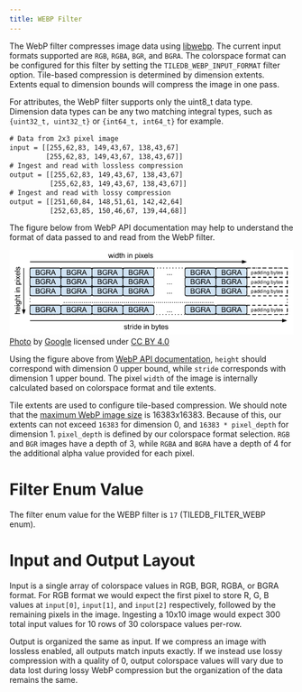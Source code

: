 ```yaml
---
title: WEBP Filter
---
```


The WebP filter compresses image data using [libwebp](https://developers.google.com/speed/webp/docs/api#headers_and_libraries). The current input formats supported are `RGB`, `RGBA`, `BGR`, and `BGRA`. The colorspace format can be configured for this filter by setting the `TILEDB_WEBP_INPUT_FORMAT` filter option. Tile-based compression is determined by dimension extents. Extents equal to dimension bounds will compress the image in one pass.

For attributes, the WebP filter supports only the uint8_t data type.
Dimension data types can be any two matching integral types, such as `{uint32_t, uint32_t}` or `{int64_t, int64_t}` for example.

```
# Data from 2x3 pixel image
input = [[255,62,83, 149,43,67, 138,43,67]
         [255,62,83, 149,43,67, 138,43,67]]
# Ingest and read with lossless compression
output = [[255,62,83, 149,43,67, 138,43,67]
          [255,62,83, 149,43,67, 138,43,67]]
# Ingest and read with lossy compression
output = [[251,60,84, 148,51,61, 142,42,64]
          [252,63,85, 150,46,67, 139,44,68]]
```

The figure below from WebP API documentation may help to understand the format of data passed to and read from the WebP filter.

![](../figures/bgra_layout.png) \
[Photo](https://developers.google.com/static/speed/webp/images/image_layout.png) by [Google](https://developers.google.com/speed/webp/docs/api) licensed under [CC BY 4.0](https://creativecommons.org/licenses/by/4.0/)

Using the figure above from [WebP API documentation](https://developers.google.com/speed/webp/docs/api), `height` should correspond with dimension 0 upper bound, while `stride` corresponds with dimension 1 upper bound.
The pixel `width` of the image is internally calculated based on colorspace format and tile extents.

Tile extents are used to configure tile-based compression. We should note that the [maximum WebP image size](https://developers.google.com/speed/webp/faq#what_is_the_maximum_size_a_webp_image_can_be) is 16383x16383.
Because of this, our extents can not exceed `16383` for dimension 0, and `16383 * pixel_depth` for dimension 1.
`pixel_depth` is defined by our colorspace format selection. `RGB` and `BGR` images have a depth of 3, while `RGBA` and `BGRA` have a depth of 4 for the additional alpha value provided for each pixel.


# Filter Enum Value

The filter enum value for the WEBP filter is `17` (TILEDB_FILTER_WEBP enum).

# Input and Output Layout

Input is a single array of colorspace values in RGB, BGR, RGBA, or BGRA format. For RGB format we would expect the first
pixel to store R, G, B values at `input[0]`, `input[1]`, and `input[2]` respectively, followed by the remaining pixels 
in the image. Ingesting a 10x10 image would expect 300 total input values for 10 rows of 30 colorspace values per-row.

Output is organized the same as input. If we compress an image with lossless enabled, all outputs match inputs exactly. 
If we instead use lossy compression with a quality of 0, output colorspace values will vary due to data lost during
lossy WebP compression but the organization of the data remains the same.

